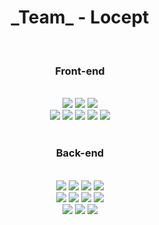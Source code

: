 

  <div align="center">
    <h1> _Team_ - Locept  </h1>
    <br>
    <h3> Front-end </h3> <br>
    <img src="https://img.shields.io/badge/Create React App-09D3AC?style=flat&logo=Create React App&logoColor=white" /> 
    <img src="https://img.shields.io/badge/React-61DAFB?style=flat&logo=React&logoColor=white" /> 
    <img src="https://img.shields.io/badge/React Router-CA4245?style=flat&logo=React Router&logoColor=white" /> <br>
    <img src="https://img.shields.io/badge/Axios-5A29E4?style=flat&logo=Axios&logoColor=white" /> 
    <img src="https://img.shields.io/badge/HTML5-E34F26?style=flat&logo=HTML5&logoColor=white" /> 
    <img src="https://img.shields.io/badge/CSS3-1572B6?style=flat&logo=CSS3&logoColor=white" /> 
    <img src="https://img.shields.io/badge/Sass-CC6699?style=flat&logo=Sass&logoColor=white" /> 
    <img src="https://img.shields.io/badge/Kakao-FFCD00?style=flat&logo=Kakao&logoColor=white" /> <br><br>
    <h3> Back-end </h3> <br> 
    <img src="https://img.shields.io/badge/express-000000?style=flat&logo=Express&logoColor=white" /> 
    <img src="https://img.shields.io/badge/Nodemon-76D04B?style=flat&logo=Nodemon&logoColor=white" /> 
    <img src="https://img.shields.io/badge/MySQL-4479A1?style=flat&logo=MySQL&logoColor=white" /> 
    <img src="https://img.shields.io/badge/Sequelize-52B0E7?style=flat&logo=Sequelize&logoColor=white" /> <br>
    <img src="https://img.shields.io/badge/nodemailer-30B980?style=flat&logo=Minutemailer&logoColor=white" /> 
    <img src="https://img.shields.io/badge/JSON Web Tokens-FF0000?style=flat&logo=JSON Web Tokens&logoColor=white" /> 
    <img src="https://img.shields.io/badge/Socket.io-010101?style=flat&logo=Socket.io&logoColor=white" /> 
    <img src="https://img.shields.io/badge/PM2-2B037A?style=flat&logo=PM2&logoColor=white" /> <br>
    <img src="https://img.shields.io/badge/Amazon RDS-527FFF?style=flat&logo=Amazon RDS&logoColor=white" /> 
    <img src="https://img.shields.io/badge/Amazon EC2-FF9900?style=flat&logo=Amazon EC2&logoColor=white" /> 
    <img src="https://img.shields.io/badge/Amazon CloudFront-FF4F8B?style=flat&logo=Amazon CloudWatch&logoColor=white" /> 
    
  </div>
  
